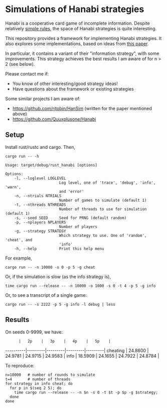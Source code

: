 # Simulations of Hanabi strategies

Hanabi is a cooperative card game of incomplete information.
Despite relatively [simple rules](https://boardgamegeek.com/article/10670613#10670613),
the space of Hanabi strategies is quite interesting.

This repository provides a framework for implementing Hanabi strategies.
It also explores some implementations, based on ideas from
[this paper](https://d0474d97-a-62cb3a1a-s-sites.googlegroups.com/site/rmgpgrwc/research-papers/Hanabi_final.pdf).

In particular, it contains a variant of their "information strategy", with some improvements.
This strategy achieves the best results I am aware of for n > 2 (see below).

Please contact me if:
- You know of other interesting/good strategy ideas!
- Have questions about the framework or existing strategies

Some similar projects I am aware of:
- https://github.com/rjtobin/HanSim (written for the paper mentioned above)
- https://github.com/Quuxplusone/Hanabi

## Setup

Install rust/rustc and cargo. Then,

`cargo run -- -h`

```
Usage: target/debug/rust_hanabi [options]

Options:
    -l, --loglevel LOGLEVEL
                        Log level, one of 'trace', 'debug', 'info', 'warn',
                        and 'error'
    -n, --ntrials NTRIALS
                        Number of games to simulate (default 1)
    -t, --nthreads NTHREADS
                        Number of threads to use for simulation (default 1)
    -s, --seed SEED     Seed for PRNG (default random)
    -p, --nplayers NPLAYERS
                        Number of players
    -g, --strategy STRATEGY
                        Which strategy to use. One of 'random', 'cheat', and
                        'info'
    -h, --help          Print this help menu
```

For example,

```
cargo run -- -n 10000 -s 0 -p 5 -g cheat
```

Or, if the simulation is slow (as the info strategy is),

```
time cargo run --release -- -n 10000 -o 1000 -s 0 -t 4 -p 5 -g info
```

Or, to see a transcript of a single game:
```
cargo run -- -s 2222 -p 5 -g info -l debug | less
```

## Results

On seeds 0-9999, we have:

          |   2p    |   3p    |   4p    |   5p    |
----------|---------|---------|---------|---------|
cheating  | 24.8600 | 24.9781 | 24.9715 | 24.9583 |
info      | 18.5909 | 24.1655 | 24.7922 | 24.8784 |


To reproduce:
```
n=10000   # number of rounds to simulate
t=4       # number of threads
for strategy in info cheat; do
  for p in $(seq 2 5); do
    time cargo run --release -- -n $n -s 0 -t $t -p $p -g $strategy;
  done
done
```
